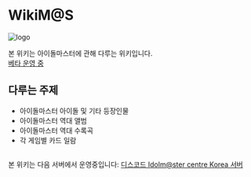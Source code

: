 # WikiM@S
![logo](assets/logos/wikimas_v4.png)

본 위키는 아이돌마스터에 관해 다루는 위키입니다.<br>
[베타 운영 중](https://wikimas.kr/)

## 다루는 주제

* 아이돌마스터 아이돌 및 기타 등장인물
* 아이돌마스터 역대 앨범
* 아이돌마스터 역대 수록곡
* 각 게임별 카드 일람

## 
본 위키는 다음 서버에서 운영중입니다: [디스코드 Idolm@ster centre Korea 서버](https://discord.gg/cCTSE3y)


